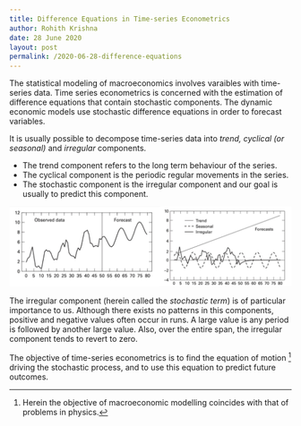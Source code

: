 ```yaml
---
title: Difference Equations in Time-series Econometrics
author: Rohith Krishna
date: 28 June 2020
layout: post
permalink: /2020-06-28-difference-equations
---
```


The statistical modeling of macroeconomics involves varaibles with time-series data. Time series econometrics is concerned with the estimation of difference equations that contain stochastic components. The dynamic economic models use stochastic difference equations in order to forecast variables. 

It is usually possible to decompose time-series data into *trend, cyclical (or seasonal)* and *irregular* components. 

- The trend component refers to the long term behaviour of the series. 
- The cyclical component is the periodic regular movements in the series. 
- The stochastic component is the irregular component and our goal is usually to predict this component. 

![Time Series](images/2020-06-28-difference-equations-img01.jpg)

The irregular component (herein called the *stochastic term*) is of particular importance to us. Although there exists no patterns in this components, positive and negative values often occur in runs. A large value is any period is followed by another large value. Also, over the entire span, the irregular component tends to revert to zero. 

The objective of time-series econometrics is to find the equation of motion [^1] driving the stochastic process, and to use this equation to predict future outcomes. 





[^1]: Herein the objective of macroeconomic modelling coincides with that of problems in physics. 